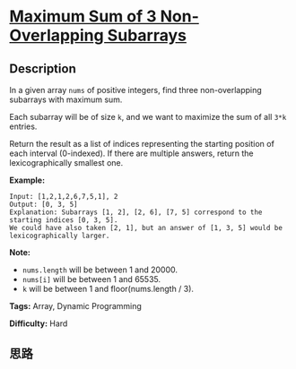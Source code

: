 # [Maximum Sum of 3 Non-Overlapping Subarrays][title]

## Description

In a given array `nums` of positive integers, find three non-overlapping
subarrays with maximum sum.

Each subarray will be of size `k`, and we want to maximize the sum of all
`3*k` entries.

Return the result as a list of indices representing the starting position of
each interval (0-indexed). If there are multiple answers, return the
lexicographically smallest one.

**Example:**
            Input: [1,2,1,2,6,7,5,1], 2    Output: [0, 3, 5]    Explanation: Subarrays [1, 2], [2, 6], [7, 5] correspond to the starting indices [0, 3, 5].    We could have also taken [2, 1], but an answer of [1, 3, 5] would be lexicographically larger.    



**Note:**

  * `nums.length` will be between 1 and 20000.
  * `nums[i]` will be between 1 and 65535.
  * `k` will be between 1 and floor(nums.length / 3).




**Tags:** Array, Dynamic Programming

**Difficulty:** Hard

## 思路

[title]: https://leetcode.com/problems/maximum-sum-of-3-non-overlapping-subarrays
